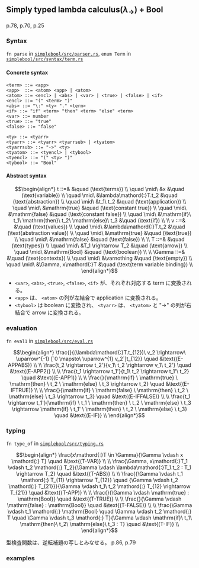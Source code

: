 ## Simply typed lambda calculus($\lambda_{\rightarrow}$) + Bool

p.78, p.70, p.25

### Syntax

`fn parse` in [`simplebool/src/parser.rs`](https://github.com/kisepichu/tapl-rs/blob/main/simplebool/src/parser.rs), `enum Term` in [`simplebool/src/syntax/term.rs`](https://github.com/kisepichu/tapl-rs/blob/main/simplebool/src/syntax/term.rs)

#### Concrete syntax

```bnf
<term> ::= <app>
<app>  ::= <atom> <app> | <atom>
<atom> ::= <encl> | <abs> | <var> | <true> | <false> | <if>
<encl> ::= "(" <term> ")"
<abs> ::= "\:" <ty> "." <term>
<if> ::= "if" <term> "then" <term> "else" <term>
<var> ::= number
<true> ::= "true"
<false> ::= "false"

<ty> ::= <tyarr>
<tyarr> ::= <tyarr> <tyarrsub> | <tyatom>
<tyarrsub> ::= "->" <ty>
<tyatom> ::= <tyencl> | <tybool>
<tyencl> ::= "(" <ty> ")"
<tybool> ::= "Bool"
```

#### Abstract syntax

```math
\begin{align*}
t ::=&   &\quad (\text{terms}) \\
  \quad \mid\ &x &\quad (\text{variable}) \\
  \quad \mid\ &\lambda\mathord{:}T.t_2  &\quad (\text{abstraction}) \\
  \quad \mid\ &t_1\ t_2 &\quad (\text{application}) \\
  \quad \mid\ &\mathrm{true} &\quad (\text{constant true}) \\
  \quad \mid\ &\mathrm{false} &\quad (\text{constant false}) \\
  \quad \mid\ &\mathrm{if}\ t_1\ \mathrm{then}\ t_2\ \mathrm{else}\ t_3 &\quad (\text{if}) \\
  \\
v ::=&   &\quad (\text{values}) \\
  \quad \mid\ &\lambda\mathord{:}T.t_2 &\quad (\text{abstraction value}) \\
  \quad \mid\ &\mathrm{true} &\quad (\text{true}) \\
  \quad \mid\ &\mathrm{false} &\quad (\text{false}) \\
  \\
T ::=&   &\quad (\text{types}) \\
  \quad \mid\ &T_1 \rightarrow T_2 &\quad (\text{arrow}) \\
  \quad \mid\ &\mathrm{Bool} &\quad (\text{boolean}) \\
  \\
\Gamma ::=&   &\quad (\text{contexts}) \\
  \quad \mid\ &\varnothing &\quad (\text{empty}) \\
  \quad \mid\ &\Gamma, x\mathord{:}T &\quad (\text{term variable binding}) \\
\end{align*}
```

- `<var>`, `<abs>`, `<true>`, `<false>`, `<if>` が、それぞれ対応する term に変換される。
- `<app>` は、 `<atom>` の列が左結合で application に変換される。
- `<tybool>` は boolean に変換され、 `<tyarr>` は、 `<tyatom>` と "->" の列が右結合で arrow に変換される。

### evaluation

`fn eval1` in [`simplebool/src/eval.rs`](https://github.com/kisepichu/tapl-rs/blob/main/simplebool/src/eval.rs)

```math
\begin{align*}
\frac{}{(\lambda\mathord{:}T.t_{12})\ v_2 \rightarrow\ \uparrow^{-1} [`0 \mapsto\ \uparrow^{1} v_2`]t_{12}} \quad &\text{(E-APPABS)} \\
\\
\frac{t_2 \rightarrow t_2'}{v_1\ t_2 \rightarrow v_1\ t_2'} \quad &\text{(E-APP2)} \\
\\
\frac{t_1 \rightarrow t_1'}{t_1\ t_2 \rightarrow t_1'\ t_2} \quad &\text{(E-APP1)} \\
\\
\frac{}{\mathrm{if} \ \mathrm{true} \ \mathrm{then} \ t_2 \ \mathrm{else} \ t_3 \rightarrow t_2} \quad &\text{(E-IFTRUE)} \\
\\
\frac{}{\mathrm{if} \ \mathrm{false} \ \mathrm{then} \ t_2 \ \mathrm{else} \ t_3 \rightarrow t_3} \quad &\text{(E-IFFALSE)} \\
\\
\frac{t_1 \rightarrow t_1'}{\mathrm{if} \ t_1 \ \mathrm{then} \ t_2 \ \mathrm{else} \ t_3 \rightarrow \mathrm{if} \ t_1' \ \mathrm{then} \ t_2 \ \mathrm{else} \ t_3} \quad &\text{(E-IF)} \\
\end{align*}
```

### typing

`fn type_of` in [`simplebool/src/typing.rs`](https://github.com/kisepichu/tapl-rs/blob/main/simplebool/src/typing.rs)

```math
\begin{align*}
\frac{x\mathord{:}T \in \Gamma}{\Gamma \vdash x \mathord{:} T} \quad &\text{(T-VAR)} \\
\\
\frac{\Gamma, x\mathord{:}T_1 \vdash t_2 \mathord{:} T_2}{\Gamma \vdash \lambda\mathord{:}T_1.t_2 : T_1 \rightarrow T_2} \quad &\text{(T-ABS)} \\
\\
\frac{{\Gamma \vdash t_1 \mathord{:} T_{11} \rightarrow T_{12}} \quad {\Gamma \vdash t_2 \mathord{:} T_{21}}}{\Gamma \vdash t_1\ t_2 \mathord{:} T_{12} \rightarrow T_{21}} \quad &\text{(T-APP)} \\
\\
\frac{}{\Gamma \vdash \mathrm{true} : \mathrm{Bool}} \quad &\text{(T-TRUE)} \\
\\
\frac{}{\Gamma \vdash \mathrm{false} : \mathrm{Bool}} \quad &\text{(T-FALSE)} \\
\\
\frac{\Gamma \vdash t_1 \mathord{:} \mathrm{Bool} \quad \Gamma \vdash t_2 \mathord{:} T \quad \Gamma \vdash t_3 \mathord{:} T}{\Gamma \vdash \mathrm{if}\ t_1\ \mathrm{then}\ t_2\ \mathrm{else}\ t_3 : T} \quad &\text{(T-IF)} \\
\end{align*}
```

型検査関数は、逆転補題の写しとみなせる。 p.86, p.79

### examples
